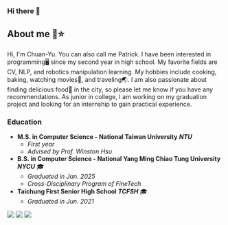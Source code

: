 ### Hi there 👋
## About me 🦖⭐
Hi, I'm Chuan-Yu. You can also call me Patrick. I have been interested in programming🖥️ since my second year in high school. My favorite fields are CV, NLP, and robotics manipulation learning. My hobbies include cooking, baking, watching movies🎥, and traveling🌏. I am also passionate about finding delicious food🍖 in the city, so please let me know if you have any recommendations. As junior in college, I am working on my graduation project and looking for an internship to gain practical experience.


### Education
- **M.S. in Computer Science - National Taiwan University** ***NTU***
  - *First year*
  - *Advised by Prof. Winston Hsu*
- **B.S. in Computer Science - National Yang Ming Chiao Tung University** ***NYCU*** 🎓
  - *Graduated in Jan. 2025*
  - *Cross-Disciplinary Program of FineTech*
- **Taichung First Senior High School** ***TCFSH*** 🎓
  - *Graduated in Jun. 2021*


![](https://github-profile-summary-cards.vercel.app/api/cards/profile-details?username=ailuropodaWu&theme=transparent)
![](https://github-profile-summary-cards.vercel.app/api/cards/stats?username=ailuropodaWu&theme=transparent)
![](https://github-profile-summary-cards.vercel.app/api/cards/most-commit-language?username=ailuropodaWu&theme=transparent)



<!--
**ailuropodaWu/ailuropodaWu** is a ✨ _special_ ✨ repository because its `README.md` (this file) appears on your GitHub profile.

Here are some ideas to get you started:

- 🔭 I’m currently working on ...
- 🌱 I’m currently learning ...
- 👯 I’m looking to collaborate on ...
- 🤔 I’m looking for help with ...
- 💬 Ask me about ...
- 📫 How to reach me: ...
- 😄 Pronouns: ...
- ⚡ Fun fact: ...
-->
